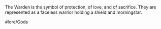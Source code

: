 The Warden is the symbol of protection, of love, and of sacrifice. They are represented as a faceless warrior holding a shield and morningstar. 

#lore/Gods
